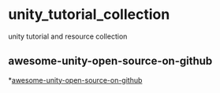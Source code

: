 # unity_tutorial_collection

unity tutorial and resource collection

## awesome-unity-open-source-on-github
*[awesome-unity-open-source-on-github](https://github.com/baba-s/awesome-unity-open-source-on-github)
